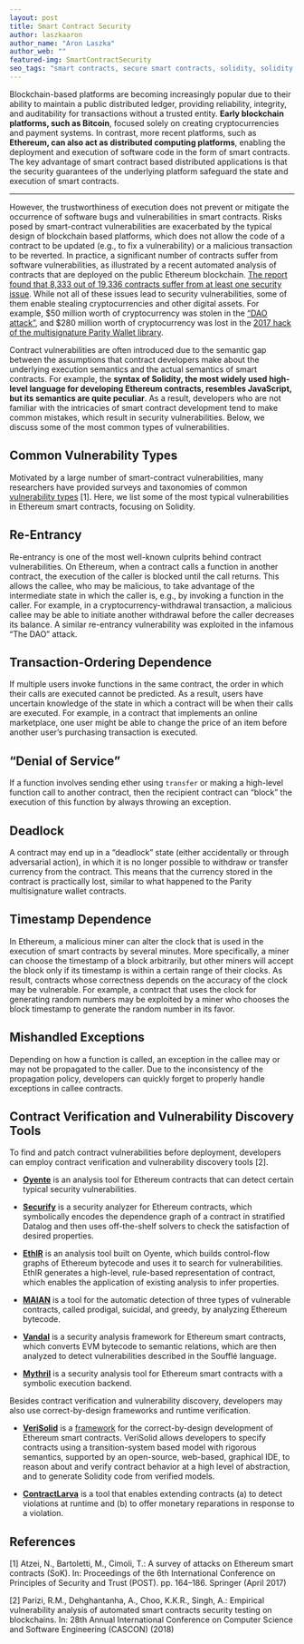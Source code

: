 ```yaml
---
layout: post
title: Smart Contract Security 
author: laszkaaron
author_name: "Aron Laszka"
author_web: ""
featured-img: SmartContractSecurity
seo_tags: "smart contracts, secure smart contracts, solidity, solidity vulnerabilities"
---
```


Blockchain-based platforms are becoming increasingly popular due to their ability to maintain a public distributed ledger, providing reliability, integrity, and auditability for transactions without a trusted entity. **Early blockchain platforms, such as Bitcoin**, focused solely on creating cryptocurrencies and payment systems. In contrast, more recent platforms, such as **Ethereum, can also act as distributed computing platforms**, enabling the deployment and execution of software code in the form of smart contracts. The key advantage of smart contract based distributed applications is that the security guarantees of the underlying platform safeguard the state and execution of smart contracts. 

<!--excerpt-->

----

However, the trustworthiness of execution does not prevent or mitigate the occurrence of software bugs and vulnerabilities in smart contracts. Risks posed by smart-contract vulnerabilities are exacerbated by the typical design of blockchain based platforms, which does not allow the code of a contract to be updated (e.g., to fix a vulnerability) or a malicious transaction to be reverted. In practice, a significant number of contracts suffer from software vulnerabilities, as illustrated by a recent automated analysis of contracts that are deployed on the public Ethereum blockchain. [The report found that 8,333 out of 19,336 contracts suffer from at least one security issue](https://github.com/melonproject/oyente). While not all of these issues lead to security vulnerabilities, some of them enable stealing cryptocurrencies and other digital assets. For example, $50 million worth of cryptocurrency was stolen in the [“DAO attack”](https://www.wired.com/2016/06/50-million-hack-just-showed-dao-human/), and $280 million worth of cryptocurrency was lost in the [2017 hack of the multisignature Parity Wallet library](https://www.wired.com/story/280m-worth-of-ethereum-is-trapped-for-a-pretty-dumb-reason/).

Contract vulnerabilities are often introduced due to the semantic gap between the assumptions that contract developers make about the underlying execution semantics and the actual semantics of smart contracts. For example, the **syntax of Solidity, the most widely used high-level language for developing Ethereum contracts, resembles JavaScript, but its semantics are quite peculiar**. As a result, developers who are not familiar with the intricacies of smart contract development tend to make common mistakes, which result in security vulnerabilities. Below, we discuss some of the most common types of vulnerabilities.

## Common Vulnerability Types

Motivated by a large number of smart-contract vulnerabilities, many researchers have provided surveys and taxonomies of common [vulnerability types](https://github.com/melonproject/oyente) [1]. Here, we list some of the most typical vulnerabilities in Ethereum smart contracts, focusing on Solidity.

## Re-Entrancy

Re-entrancy is one of the most well-known culprits behind contract vulnerabilities. On Ethereum, when a contract calls a function in another contract, the execution of the caller is blocked until the call returns. This allows the callee, who may be malicious, to take advantage of the intermediate state in which the caller is, e.g., by invoking a function in the caller. For example, in a cryptocurrency-withdrawal transaction, a malicious callee may be able to initiate another withdrawal before the caller decreases its balance. A similar re-entrancy vulnerability was exploited in the infamous “The DAO” attack.

## Transaction-Ordering Dependence

If multiple users invoke functions in the same contract, the order in which their calls are executed cannot be predicted. As a result, users have uncertain knowledge of the state in which a contract will be when their calls are executed. For example, in a contract that implements an online marketplace, one user might be able to change the price of an item before another user’s purchasing transaction is executed.

## “Denial of Service”
If a function involves sending ether using `transfer` or making a high-level function call to another contract, then the recipient contract can “block” the execution of this function by always throwing an exception.

## Deadlock
A contract may end up in a “deadlock” state (either accidentally or through adversarial action), in which it is no longer possible to withdraw or transfer currency from the contract. This means that the currency stored in the contract is practically lost, similar to what happened to the Parity multisignature wallet contracts.

## Timestamp Dependence

In Ethereum, a malicious miner can alter the clock that is used in the execution of smart contracts by several minutes. More specifically, a miner can choose the timestamp of a block arbitrarily, but other miners will accept the block only if its timestamp is within a certain range of their clocks. As result, contracts whose correctness depends on the accuracy of the clock may be vulnerable. For example, a contract that uses the clock for generating random numbers may be exploited by a miner who chooses the block timestamp to generate the random number in its favor.

## Mishandled Exceptions

Depending on how a function is called, an exception in the callee may or may not be propagated to the caller. Due to the inconsistency of the propagation policy, developers can quickly forget to properly handle exceptions in callee contracts.

## Contract Verification and Vulnerability Discovery Tools

To find and patch contract vulnerabilities before deployment, developers can employ contract verification and vulnerability discovery tools [2]. 

* [**Oyente**](https://github.com/melonproject/oyente) is an analysis tool for Ethereum contracts that can detect certain typical security vulnerabilities. 

* [**Securify**](https://securify.chainsecurity.com/) is a security analyzer for Ethereum contracts, which symbolically encodes the dependence graph of a contract in stratified Datalog and then uses off-the-shelf solvers to check the satisfaction of desired properties.

* [**EthIR**](https://github.com/costa-group/ethIR) is an analysis tool built on Oyente, which builds control-flow graphs of Ethereum bytecode and uses it to search for vulnerabilities. EthIR generates a high-level, rule-based representation of contract, which enables the application of existing analysis to infer properties.

* [**MAIAN**](https://github.com/MAIAN-tool/MAIAN) is a tool for the automatic detection of three types of vulnerable contracts, called prodigal, suicidal, and greedy, by analyzing Ethereum bytecode.

* [**Vandal**](https://github.com/usyd-blockchain/vandal) is a security analysis framework for Ethereum smart contracts, which converts EVM bytecode to semantic relations, which are then analyzed to detect vulnerabilities described in the Soufflé language.

* [**Mythril**](https://github.com/ConsenSys/mythril-classic) is a security analysis tool for Ethereum smart contracts with a symbolic execution backend.

Besides contract verification and vulnerability discovery, developers may also use correct-by-design frameworks and runtime verification.

* [**VeriSolid**](http://aronlaszka.com/papers/mavridou2019verisolid.pdf) is a [framework](https://github.com/anmavrid/smart-contracts) for the correct-by-design development of Ethereum smart contracts. VeriSolid allows developers to specify contracts using a transition-system based model with rigorous semantics, supported by an open-source, web-based, graphical IDE, to reason about and verify contract behavior at a high level of abstraction, and to generate Solidity code from verified models.

* [**ContractLarva**](https://github.com/gordonpace/contractLarva) is a tool that enables extending contracts 
(a) to detect violations at runtime and 
(b) to offer monetary reparations in response to a violation.

## References 

[1] Atzei, N., Bartoletti, M., Cimoli, T.: A survey of attacks on Ethereum smart contracts (SoK). In: Proceedings of the 6th International Conference on Principles of Security and Trust (POST). pp. 164–186. Springer (April 2017)

[2] Parizi, R.M., Dehghantanha, A., Choo, K.K.R., Singh, A.: Empirical vulnerability analysis of automated smart contracts security testing on blockchains. In: 28th Annual International Conference on Computer Science and Software Engineering (CASCON) (2018)

